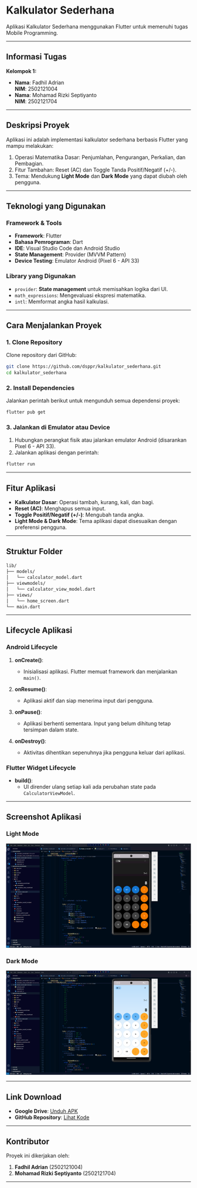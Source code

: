 
# **Kalkulator Sederhana**  
Aplikasi Kalkulator Sederhana menggunakan Flutter untuk memenuhi tugas Mobile Programming.  

---

## **Informasi Tugas**  
**Kelompok 1:**  
- **Nama**: Fadhil Adrian  
  **NIM**: 2502121004  
- **Nama**: Mohamad Rizki Septiyanto  
  **NIM**: 2502121704  

---

## **Deskripsi Proyek**  
Aplikasi ini adalah implementasi kalkulator sederhana berbasis Flutter yang mampu melakukan:  
1. Operasi Matematika Dasar: Penjumlahan, Pengurangan, Perkalian, dan Pembagian.  
2. Fitur Tambahan: Reset (AC) dan Toggle Tanda Positif/Negatif (+/-).  
3. Tema: Mendukung **Light Mode** dan **Dark Mode** yang dapat diubah oleh pengguna.  

---

## **Teknologi yang Digunakan**  

### **Framework & Tools**  
- **Framework**: Flutter  
- **Bahasa Pemrograman**: Dart  
- **IDE**: Visual Studio Code dan Android Studio  
- **State Management**: Provider (MVVM Pattern)  
- **Device Testing**: Emulator Android (Pixel 6 - API 33)  

### **Library yang Digunakan**  
- `provider`: **State management** untuk memisahkan logika dari UI.  
- `math_expressions`: Mengevaluasi ekspresi matematika.  
- `intl`: Memformat angka hasil kalkulasi.  

---

## **Cara Menjalankan Proyek**  

### **1. Clone Repository**  
Clone repository dari GitHub:  
```bash
git clone https://github.com/dsppr/kalkulator_sederhana.git
cd kalkulator_sederhana
```  

### **2. Install Dependencies**  
Jalankan perintah berikut untuk mengunduh semua dependensi proyek:  
```bash
flutter pub get
```  

### **3. Jalankan di Emulator atau Device**  
1. Hubungkan perangkat fisik atau jalankan emulator Android (disarankan Pixel 6 - API 33).  
2. Jalankan aplikasi dengan perintah:  
```bash
flutter run
```  

---

## **Fitur Aplikasi**  
- **Kalkulator Dasar**: Operasi tambah, kurang, kali, dan bagi.  
- **Reset (AC)**: Menghapus semua input.  
- **Toggle Positif/Negatif (+/-)**: Mengubah tanda angka.  
- **Light Mode & Dark Mode**: Tema aplikasi dapat disesuaikan dengan preferensi pengguna.  

---

## **Struktur Folder**  

```
lib/
├── models/
│   └── calculator_model.dart
├── viewmodels/
│   └── calculator_view_model.dart
├── views/
│   └── home_screen.dart
└── main.dart
```

---

## **Lifecycle Aplikasi**  
### **Android Lifecycle**  
1. **onCreate()**:  
   - Inisialisasi aplikasi. Flutter memuat framework dan menjalankan `main()`.  

2. **onResume()**:  
   - Aplikasi aktif dan siap menerima input dari pengguna.  

3. **onPause()**:  
   - Aplikasi berhenti sementara. Input yang belum dihitung tetap tersimpan dalam state.  

4. **onDestroy()**:  
   - Aktivitas dihentikan sepenuhnya jika pengguna keluar dari aplikasi.  

### **Flutter Widget Lifecycle**  
- **build()**:  
  - UI dirender ulang setiap kali ada perubahan state pada `CalculatorViewModel`.

---

## **Screenshot Aplikasi**  

### **Light Mode**  
![image](/dark_mode_kalkulator.png)  

### **Dark Mode**  
![image](/light_mode_kalkulator.png)    

---

## **Link Download**  

- **Google Drive**: [Unduh APK](https://drive.google.com/drive/folders/1Tt8QGaQX86AMao_bj3maE2_FcMDgrGmf?usp=sharing)  
- **GitHub Repository**: [Lihat Kode](https://github.com/dsppr/kalkulator_sederhana)  

---

## **Kontributor**  
Proyek ini dikerjakan oleh:  
1. **Fadhil Adrian** (2502121004)  
2. **Mohamad Rizki Septiyanto** (2502121704)  

---
